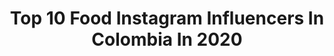 ---
title: Top 10 Food Instagram Influencers In Colombia In 2020
description: >-
  Find top food Instagram influencers in Colombia in 2020. Most popular hashtags: #stayhome #love #foodporn #couplegoals.
platform: Instagram
profiles:
  - username: "danielabohor"
    fullname: >-
      Daniela Bohórquez
    location: "Colombia"
    followers: 57084
    engagement: 496
    commentsToLikes: 0.052890
    id: ck5q540fgra840i11cnw458ni
    verified: false
    hashtags: "#quiltchallenge, #styleblogger, #aerolook, #summervibes"
  - username: "mikevsfood_oficial"
    fullname: >-
      MikeVsFood
    location: "Colombia"
    followers: 22930
    engagement: 342
    commentsToLikes: 0.176206
    id: ck0w4u3pm0ffj0i19xnl72mes
    verified: false
    hashtags: "#beer, #felizdiamama, #bogota, #beerlover"
  - username: "mmarocchino"
    fullname: >-
      ManFashion & Lifestyle
    location: "Colombia"
    followers: 343639
    engagement: 330
    commentsToLikes: 0.025967
    id: ck13bt0bax0tu0i19y0uylaz5
    verified: true
    hashtags: "#entrenamiento, #zapatillasparatodxs, #fashion, #masterchefchile"
  - username: "natyperezp"
    fullname: >-
      Natalia 🧿
    location: "Colombia"
    followers: 34950
    engagement: 136
    commentsToLikes: 0.065594
    id: ck55jprfkxir60i116991tv2j
    verified: false
    hashtags: "#looks, #tips, #yomequedoencasa, #fashionstyle"
  - username: "giulioiannelli"
    fullname: >-
      Giulio Iannelli
    location: "Colombia"
    followers: 21016
    engagement: 615
    commentsToLikes: 0.024831
    id: ck5qbbludkry10i11pevsb0ia
    verified: false
    hashtags: "#santamarialaantigua, #xmas, #40anni, #selladosporsaturno"
  - username: "cristinavivesj"
    fullname: >-
      Makeup • Beauty • Lifestyle
    location: "Colombia"
    followers: 35057
    engagement: 207
    commentsToLikes: 0.043510
    id: ck0tx48ijhubb0i19y9rokavw
    verified: false
    hashtags: "#brows, #color, #lips, #quedateencasa"
  - username: "camilabarbosa_s"
    fullname: >-
      Camila ☼
    location: "Colombia"
    followers: 3927
    engagement: 1416
    commentsToLikes: 0.064785
    id: ckaozitdpm2m90i785zisy6k0
    verified: false
    hashtags: "#lavenselasmanos"
  - username: "saracorrales"
    fullname: >-
      SARA ✮ CORRALES
    location: "Colombia"
    followers: 2601414
    engagement: 67
    commentsToLikes: 0.021446
    id: ck5ch6h9aq6z60i11in5hk731
    verified: true
    hashtags: "#tbt, #losroques, #venezuela, #beach"
  - username: "ssanint"
    fullname: >-
      Sebastian Sanint
    location: "Colombia"
    followers: 18747
    engagement: 248
    commentsToLikes: 0.041837
    id: ck6tk6chx433d0j71t0dx5roo
    verified: false
    hashtags: "#acrylicpack, #laaceituna, #coupletravel, #bmwmotorsport"
  - username: "juanpatetrae"
    fullname: >-
      Juanpatetrae 🔪
    location: "Colombia"
    followers: 6226
    engagement: 988
    commentsToLikes: 0.045434
    id: ck9wd786vedof0j78c7w5bgia
    verified: false
    hashtags: "#room, #chilitaco, #mexitaco, #sunday"
---